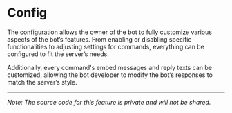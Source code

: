 # Config

The configuration allows the owner of the bot to fully customize various aspects of the bot’s features. From enabling or disabling specific functionalities to adjusting settings for commands, everything can be configured to fit the server’s needs.  

Additionally, every command's embed messages and reply texts can be customized, allowing the bot developer to modify the bot’s responses to match the server’s style.  

---  

*Note: The source code for this feature is private and will not be shared.*  

<!-- 📄 Last edited by SyntexDev -->
